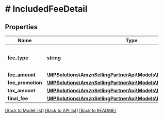 # # IncludedFeeDetail

## Properties

Name | Type | Description | Notes
------------ | ------------- | ------------- | -------------
**fee_type** | **string** | The type of fee charged to a seller. |
**fee_amount** | [**\MPSolutions\AmznSellingPartnerApi\Models\ProductFees\MoneyType**](MoneyType.md) |  |
**fee_promotion** | [**\MPSolutions\AmznSellingPartnerApi\Models\ProductFees\MoneyType**](MoneyType.md) |  | [optional]
**tax_amount** | [**\MPSolutions\AmznSellingPartnerApi\Models\ProductFees\MoneyType**](MoneyType.md) |  | [optional]
**final_fee** | [**\MPSolutions\AmznSellingPartnerApi\Models\ProductFees\MoneyType**](MoneyType.md) |  |

[[Back to Model list]](../../README.md#models) [[Back to API list]](../../README.md#endpoints) [[Back to README]](../../README.md)

